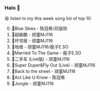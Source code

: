 

### Halo 👋

😄 listen to my this week song list of top 10:

0. 🌈Blue Skies - 陈冠希/邓丽欣
1. 🌈超級酷 - 顽童MJ116
2. 🌈坏邻居 - 顽童MJ116
3. 🌈地痞 - 顽童MJ116/瘦子E.SO
4. 🌈Married To The Game - 瘦子E.SO
5. 🌈二手车 (Live版) - 顽童MJ116
6. 🌈Super Duper&Fly Out (Live) - 顽童MJ116
7. 🌈Back to the street - 顽童MJ116
8. 🌈Act Like U Know - 陈冠希
9. 🌈Jungle - 顽童MJ116

